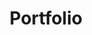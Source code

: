 ---
weight : 40
title : "Portfolio"

data : 
  - title : "OpenFLUID"
    details : "OpenFLUID est une plateforme logicielle ouverte pour la modélisation et la simulation spatialisée"
    skills : ["C++","CMake","Boost","GDAL","Qt","XML","JSON","Architecture à plugins"]
    img : "works-openfluid.png"
    github : "OpenFLUID/openfluid"
  - title : "ROpenFLUID"
    details : "ROpenFLUID est un package pour piloter la plateforme OpenFLUID depuis l'environnement R"
    skills : ["R","C","C++","CMake","Binding de langages"]
    github : "OpenFLUID/ropenfluid"
  - title : "Deveal"
    details: "Deveal est un outil Python qui facilite la gestion des présentations sous reveal.js"
    skills : ["Python","Jinja","YAML","reveal.js"]
    github : "jctophefabre/deveal"
  - title : "web officiel OpenFLUID"
    skills : ["Hugo","SASS/SCSS","Javascript","HTML5","Markdown","Python3","Flask"]
    img : "works-openfluid-web.png"
    url : "www.openfluid-project.org"
  - title : "Rejocker"
    details : "Rejocker permet de déployer simplement un mock d'API REST" 
    skills : ["Python","Flask","JSON"]
    github : "jctophefabre/rejocker"
  - title : "OpenFLUID-Community"
    details : "Ressources en ligne pour les utilisateurs d'OpenFLUID : docs, formations, process de developpement, ..."
    skills : ["MkDocs","Markdown","HTML5"]
    img : "works-openfluid-community.png"
    url : "community.openfluid-project.org"
    github : "OpenFLUID/openfluid-community-docs"
  - title : "Intégration continue en ingénierie logicielle"
    details : "Présentation de la démarche d'intégration continue pour le développement de la plateforme OpenFLUID"
    skills : ["Jenkins","GitHub","Travis CI","Docker"]
    url : "https://www.openfluid-project.org/resources/docs/slideshows/ci-2018-06-07/#/3/9"
    url_label : "Voir la présentation"
  - title : "OpenFLUID WaresHub"
    details: "OpenFLUID WaresHub est un service en ligne d'hébergement de simulateurs pour la plateforme OpenFLUID, doté d'une API et d'un frontend"
    skills : ["PHP","Python","REST","JSON","Serveur Git"] 
  - title : "Spécifications de l'API FLUIDhub"
    skills : ["OpenAPI","Swagger","YAML","JSON"] 
    img : "works-fluidhub-api.png"
    url : dev.openfluid-project.org/fluidhub-dev/api/swagger-ui/
    url_label : "Consulter l'API"

---